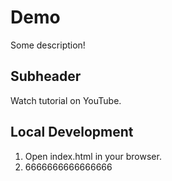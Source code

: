 # Demo

Some description!


## Subheader

Watch tutorial on YouTube.

## Local Development
1. Open index.html in your browser.
2. 6666666666666666
